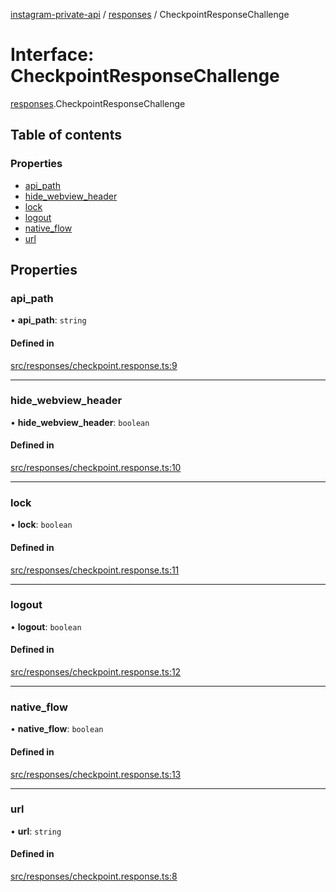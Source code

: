 [instagram-private-api](../../README.md) / [responses](../../modules/responses.md) / CheckpointResponseChallenge

# Interface: CheckpointResponseChallenge

[responses](../../modules/responses.md).CheckpointResponseChallenge

## Table of contents

### Properties

- [api\_path](CheckpointResponseChallenge.md#api_path)
- [hide\_webview\_header](CheckpointResponseChallenge.md#hide_webview_header)
- [lock](CheckpointResponseChallenge.md#lock)
- [logout](CheckpointResponseChallenge.md#logout)
- [native\_flow](CheckpointResponseChallenge.md#native_flow)
- [url](CheckpointResponseChallenge.md#url)

## Properties

### api\_path

• **api\_path**: `string`

#### Defined in

[src/responses/checkpoint.response.ts:9](https://github.com/Nerixyz/instagram-private-api/blob/4971f34/src/responses/checkpoint.response.ts#L9)

___

### hide\_webview\_header

• **hide\_webview\_header**: `boolean`

#### Defined in

[src/responses/checkpoint.response.ts:10](https://github.com/Nerixyz/instagram-private-api/blob/4971f34/src/responses/checkpoint.response.ts#L10)

___

### lock

• **lock**: `boolean`

#### Defined in

[src/responses/checkpoint.response.ts:11](https://github.com/Nerixyz/instagram-private-api/blob/4971f34/src/responses/checkpoint.response.ts#L11)

___

### logout

• **logout**: `boolean`

#### Defined in

[src/responses/checkpoint.response.ts:12](https://github.com/Nerixyz/instagram-private-api/blob/4971f34/src/responses/checkpoint.response.ts#L12)

___

### native\_flow

• **native\_flow**: `boolean`

#### Defined in

[src/responses/checkpoint.response.ts:13](https://github.com/Nerixyz/instagram-private-api/blob/4971f34/src/responses/checkpoint.response.ts#L13)

___

### url

• **url**: `string`

#### Defined in

[src/responses/checkpoint.response.ts:8](https://github.com/Nerixyz/instagram-private-api/blob/4971f34/src/responses/checkpoint.response.ts#L8)
